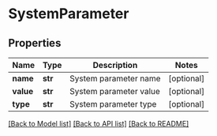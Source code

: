 # SystemParameter

## Properties
Name | Type | Description | Notes
------------ | ------------- | ------------- | -------------
**name** | **str** | System parameter name | [optional] 
**value** | **str** | System parameter value | [optional] 
**type** | **str** | System parameter type | [optional] 

[[Back to Model list]](../README.md#documentation-for-models) [[Back to API list]](../README.md#documentation-for-api-endpoints) [[Back to README]](../README.md)

